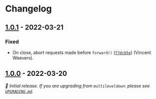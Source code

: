 # Changelog

## [1.0.1] - 2022-03-21

### Fixed

- On close, abort requests made before `forward()` ([`f7dcb5e`](https://github.com/Level/many-level/commit/f7dcb5e)) (Vincent Weevers).

## [1.0.0] - 2022-03-20

_:seedling: Initial release. If you are upgrading from `multileveldown`: please see [`UPGRADING.md`](./UPGRADING.md)._

[1.0.1]: https://github.com/Level/many-level/releases/tag/v1.0.1

[1.0.0]: https://github.com/Level/many-level/releases/tag/v1.0.0
